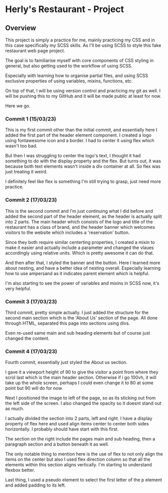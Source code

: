 # Herly's Restaurant - Project

## Overview
This project is simply a practice for me, mainly practicing my CSS and in this case specifically my SCSS skills. As I'll be using SCSS to style this fake restaurant web page project. 

The goal is to familiarise myself with core components of CSS styling in general, but also getting used to the workflow of using SCSS. 

Especially with learning how to organise partial files, and using SCSS exclusive properties of using variables, mixins, functions, etc. 

On top of that, I will be using version control and practicing my git as well. I will be pushing this to my GitHub and it will be made public at least for now. 

Here we go.

### Commit 1 (15/03/23)
This is my first commit other than the initial commit, and essentially here I added the first part of the header element component. I created a logo using fontawesome icon and a border. I had to center it using flex which wasn't too bad. 

But then I was struggling to center the logo's text, I thought it had something to do with the display property and the flex. But turns out, it was because both text elements wasn't inside a div container at all. So flex was just treating it weird.

I definitely feel like flex is something I'm still trying to grasp, just need more practice. 

### Commit 2 (17/03/23)
This is the second commit and I'm just continuing what I did before and added the second part of the header element, as the header is actually split into 2 parts. The main header which consists of the logo and title of the restaurant has a class of brand, and the header banner which welcomes visitors to the website which includes a 'reservation' button. 

Since they both require similar centerting properties, I created a mixin to make it easier and actually include a parameter and changed the vlaues accordingly using relative units. Which is pretty awesome it can do that. 

And then after that, I styled the banner and the button. Here I learned more about nesting, and have a better idea of nesting overall. Especially learning how to use ampersand as it indicates parent element which is helpful. 

I'm also starting to see the power of variables and mixins in SCSS now, it's very helpful.

### Commit 3 (17/03/23)
Third commit, pretty simple actually. I just added the structure for the second main section which is the 'About Us' section of the page. All done through HTML, separated this page into sections using divs. 

Even re-used same main and sub heading elements but of course just changed the content. 

### Commit 4 (17/03/23)
Fourth commit, essentially just styled the About us section. 

I gave it a viewport height of 90 to give the visitor a point from where they scrol last which is the main header section. Otherwise if i go 100vh, it will take up the whole screen, perhaps I could even change it to 80 at some point but 90 will do for now. 

Next I positioned the image to left of the page, so as its sticking out from the left side of the screen. I also changed the opacity so it doesnt stand out as much. 

I actually divided the section into 2 parts, left and right. I have a display property of flex here and used align items center to center both sides horizontally. I probably should have start with this first. 

The section on the right include the pages main and sub heading, then a paragraph section and a button beneath it as well.

The only notable thing to mention here is the use of flex to not only align the items on the center but also I used flex direction column so that all the elements within this section aligns vertically. I'm starting to understand flexbox better.

Last thing, I used a pseudo element to select the first letter of the p element and added padding to its left. 